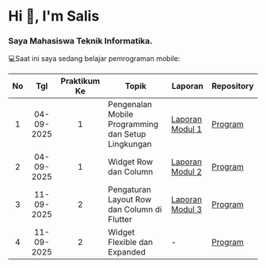 <h1 align="left">Hi 👋, I'm Salis</h1>
<h3 align="left">Saya Mahasiswa Teknik Informatika.</h3>

💻Saat ini saya sedang belajar pemrograman mobile:

|  No  | Tgl  | Praktikum Ke  | Topik  |  Laporan  |  Repository  |
|  :---:  |  :---:  |  :---:  |  ---  |  ---  |  ---  |
| 1  | 04-09-2025  |  1  | Pengenalan Mobile Programming dan Setup Lingkungan  | [Laporan Modul 1](https://docs.google.com/document/d/1w_NjtFCcSaL6QQwWF5-CJ4YByil0_wCu/edit?usp=sharing&ouid=105548416676952962475&rtpof=true&sd=true "Laporan Modul 1")  | [Program](https://github.com/SalisQodriMM/prakmobilem1 "Program")  |
| 2  | 04-09-2025  |  1  | Widget Row dan Column  | [Laporan Modul 2](https://docs.google.com/document/d/19scXQrfaInYWtmuhl5pIiMvjq6ckdAY8/edit?usp=sharing&ouid=105548416676952962475&rtpof=true&sd=true "Laporan Modul 2")  | [Program](https://github.com/SalisQodriMM/PrakMobileM2 "Program")  |
|  3  | 11-09-2025  | 2  | 	Pengaturan Layout Row dan Column di Flutter  |  [Laporan Modul 3](https://docs.google.com/document/d/1rRrJpvcAwhoiVI5MtY0qiLzdzR7E1-Yo/edit?usp=sharing&ouid=105548416676952962475&rtpof=true&sd=true "Laporan Modul 3")  |  [Program](https://github.com/SalisQodriMM/PrakMobileM3 "Program")  |
|  4  | 11-09-2025  | 2  | 	Widget Flexible dan Expanded  |  -  |  [Program](https://github.com/SalisQodriMM/PrakMobileM4 "Program")  |
